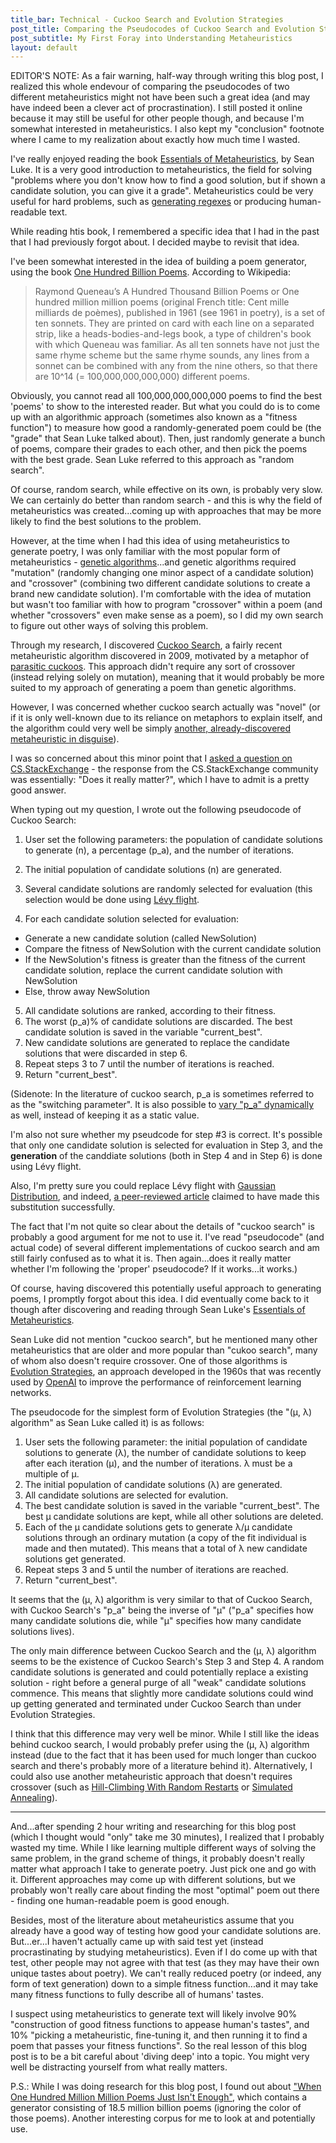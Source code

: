 ```yaml
---
title_bar: Technical - Cuckoo Search and Evolution Strategies
post_title: Comparing the Pseudocodes of Cuckoo Search and Evolution Strategies
post_subtitle: My First Foray into Understanding Metaheuristics
layout: default
---
```

EDITOR'S NOTE: As a fair warning, half-way through writing this blog post, I realized this whole endevour of comparing the pseudocodes of two different metaheuristics might not have been such a great idea (and may have indeed been a clever act of procrastination). I still posted it online because it may still be useful for other people though, and because I'm somewhat interested in metaheuristics. I also kept my "conclusion" footnote where I came to my realization about exactly how much time I wasted.

I've really enjoyed reading the book [Essentials of Metaheuristics](https://cs.gmu.edu/~sean/book/metaheuristics/), by Sean Luke. It is a very good introduction to metaheuristics, the field for solving "problems where you don't know how to find a good solution, but if shown a candidate solution, you can give it a grade". Metaheuristics could be very useful for hard problems, such as [generating regexes](http://regex.inginf.units.it) or producing human-readable text.

While reading htis book, I remembered a specific idea that I had in the past that I had previously forgot about. I decided maybe to revisit that idea.

I've been somewhat interested in the idea of building a poem generator, using the book [One Hundred Billion Poems](https://en.wikipedia.org/wiki/Hundred_Thousand_Billion_Poems). According to Wikipedia:

>Raymond Queneau’s A Hundred Thousand Billion Poems or One hundred million million poems (original French title: Cent mille milliards de poèmes), published in 1961 (see 1961 in poetry), is a set of ten sonnets. They are printed on card with each line on a separated strip, like a heads-bodies-and-legs book, a type of children's book with which Queneau was familiar. As all ten sonnets have not just the same rhyme scheme but the same rhyme sounds, any lines from a sonnet can be combined with any from the nine others, so that there are 10^14 (= 100,000,000,000,000) different poems.

Obviously, you cannot read all 100,000,000,000,000 poems to find the best 'poems' to show to the interested reader. But what you could do is to come up with an algorithmic approach (sometimes also known as a "fitness function") to measure how good a randomly-generated poem could be (the "grade" that Sean Luke talked about). Then, just randomly generate a bunch of poems, compare their grades to each other, and then pick the poems with the best grade. Sean Luke referred to this approach as "random search".

Of course, random search, while effective on its own, is probably very slow. We can certainly do better than random search - and this is why the field of metaheuristics was created...coming up with approaches that may be more likely to find the best solutions to the problem.

However, at the time when I had this idea of using metaheuristics to generate poetry, I was only familiar with the most popular form of metaheuristics - [genetic algorithms](https://en.wikipedia.org/wiki/Genetic_algorithm)...and genetic algorithms required "mutation" (randomly changing one minor aspect of a candidate solution) and "crossover" (combining two different candidate solutions to create a brand new candidate solution). I'm comfortable with the idea of mutation but wasn't too familiar with how to program "crossover" within a poem (and whether "crossovers" even make sense as a poem), so I did my own search to figure out other ways of solving this problem.

Through my research, I discovered [Cuckoo Search](https://en.wikipedia.org/wiki/Cuckoo_search), a fairly recent metaheuristic algorithm discovered in 2009, motivated by a metaphor of [parasitic cuckoos](https://en.wikipedia.org/wiki/Cuckoo). This approach didn't require any sort of crossover (instead relying solely on mutation), meaning that it would probably be more suited to my approach of generating a poem than genetic algorithms.

However, I was concerned whether cuckoo search actually was "novel" (or if it is only well-known due to its reliance on metaphors to explain itself, and the algorithm could very well be simply [another, already-discovered metaheuristic in disguise](https://www.cs.ubc.ca/~hutter/EARG.shtml/stack/2013_Sorensen_MetaheuristicsTheMetaphorExposed.pdf)).

I was so concerned about this minor point that I [asked a question on CS.StackExchange](https://cs.stackexchange.com/questions/80784/was-the-cuckoo-search-independently-discovered-before-2009-if-so-what-was-th) - the response from the CS.StackExchange community was essentially: "Does it really matter?", which I have to admit is a pretty good answer.

When typing out my question, I wrote out the following pseudocode of Cuckoo Search:

1. User set the following parameters: the population of candidate solutions  to generate (n), a percentage (p_a), and the number of iterations.
2. The initial population of candidate solutions (n) are generated.
3. Several candidate solutions are randomly selected for evaluation (this selection would be done using [Lévy flight](https://en.wikipedia.org/wiki/L%C3%A9vy_flight).

4. For each candidate solution selected for evaluation:
 - Generate a new candidate solution (called NewSolution)
 - Compare the fitness of NewSolution with the current candidate solution
 - If the NewSolution's fitness is greater than the fitness of the current candidate solution, replace the current candidate solution with NewSolution
 - Else, throw away NewSolution

5. All candidate solutions are ranked, according to their fitness.
6. The worst (p_a)% of candidate solutions are discarded. The best candidate solution is saved in the variable "current_best".
7. New candidate solutions are generated to replace the candidate solutions that were discarded in step 6.
8. Repeat steps 3 to 7 until the number of iterations is reached.
9. Return "current_best".

(Sidenote: In the literature of cuckoo search, p_a is sometimes referred to as the "switching parameter". It is also possible to [vary "p_a" dynamically](https://www.sciencedirect.com/science/article/pii/S2210832717301679) as well, instead of keeping it as a static value.

I'm also not sure whether my pseudcode for step #3 is correct. It's possible that only one candidate solution is selected for evaluation in Step 3, and the **generation** of the canddiate solutions (both in Step 4 and in Step 6) is done using Lévy flight.

Also, I'm pretty sure you could replace Lévy flight with [Gaussian Distribution](https://en.wikipedia.org/wiki/Normal_distribution), and indeed, [a peer-reviewed article](http://web.info.uvt.ro/~dzaharie/ma2017/projects/techniques/CuckooSearch/CuckooSearch3.pdf) claimed to have made this substitution successfully.

The fact that I'm not quite so clear about the details of "cuckoo search" is probably a good argument for me not to use it. I've read "pseudocode" (and actual code) of several different implementations of cuckoo search and am still fairly confused as to what it is. Then again...does it really matter whether I'm following the 'proper' pseudocode? If it works...it works.)

Of course, having discovered this potentially useful approach to generating poems, I promptly forgot about this idea. I did eventually come back to it though after discovering and reading through Sean Luke's [Essentials of Metaheuristics](https://cs.gmu.edu/~sean/book/metaheuristics/).

Sean Luke did not mention "cuckoo search", but he mentioned many other metaheuristics that are older and more popular than "cukoo search", many of whom also doesn't require crossover. One of those algorithms is [Evolution Strategies](https://en.wikipedia.org/wiki/Evolution_strategy), an approach developed in the 1960s that was recently used by [OpenAI](https://blog.openai.com/evolution-strategies/) to improve the performance of reinforcement learning networks.

The pseudocode for the simplest form of Evolution Strategies (the "(μ, λ) algorithm" as Sean Luke called it) is as follows:

1. User sets the following parameter: the initial population of candidate solutions to generate (λ), the number of candidate solutions to keep after each iteration (μ), and the number of iterations. λ must be a multiple of μ.
2. The initial population of candidate solutions (λ) are generated.
3. All candidate solutions are selected for evalution.
4. The best candidate solution is saved in the variable "current_best". The best μ candidate solutions are kept, while all other solutions are deleted.
5. Each of the μ candidate solutions gets to generate λ/μ candidate solutions through an ordinary mutation (a copy of the fit individual is made and then mutated). This means that a total of λ new candidate solutions get generated.
6. Repeat steps 3 and 5 until the number of iterations are reached.
7. Return "current_best".

It seems that the (μ, λ) algorithm is very similar to that of Cuckoo Search, with Cuckoo Search's "p_a" being the inverse of "μ" ("p_a" specifies how many candidate solutions die, while "μ" specifies how many candidate solutions lives).

The only main difference between Cuckoo Search and the (μ, λ) algorithm seems to be the existence of Cuckoo Search's Step 3 and Step 4. A random candidate solutions is generated and could potentially replace a existing solution - right before a general purge of all "weak" candidate solutions commence. This means that slightly more candidate solutions could wind up getting generated  and terminated under Cuckoo Search than under Evolution Strategies.

I think that this difference may very well be minor. While I still like the ideas behind cuckoo search, I would probably prefer using the (μ, λ) algorithm instead (due to the fact that it has been used for much longer than cuckoo search and there's probably more of a literature behind it). Alternatively, I could also use another metaheuristic approach that doesn't requires crossover (such as [Hill-Climbing With Random Restarts](https://en.wikipedia.org/wiki/Hill_climbing) or [Simulated Annealing](https://en.wikipedia.org/wiki/Simulated_annealing)).

<hr />

And...after spending 2 hour writing and researching for this blog post (which I thought would "only" take me 30 minutes), I realized that I probably wasted my time. While I like learning multiple different ways of solving the same problem, in the grand scheme of things, it probably doesn't really matter what approach I take to generate poetry. Just pick one and go with it. Different approaches may come up with different solutions, but we probably won't really care about finding the most "optimal" poem out there - finding one human-readable poem is good enough.

Besides, most of the literature about metaheuristics assume that you already have a good way of testing how good your candidate solutions are. But...er...I haven't actually came up with said test yet (instead procrastinating by studying metaheuristics). Even if I do come up with that test, other people may not agree with that test (as they may have their own unique tastes about poetry). We can't really reduced poetry (or indeed, any form of text generation) down to a simple fitness function...and it may take many fitness functions to fully describe all of humans' tastes.

I suspect using metaheuristics to generate text will likely involve 90% "construction of good fitness functions to appease human's tastes", and 10% "picking a metaheuristic, fine-tuning it, and then running it to find a poem that passes your fitness functions". So the real lesson of this blog post is to be a bit careful about 'diving deep' into a topic. You might very well be distracting yourself from what really matters.

P.S.: While I was doing research for this blog post, I found out about ["When One Hundred Million Million Poems Just Isn't Enough"](https://infinityskitchen.com/issue-08/100-million-poems.html), which contains a generator consisting of 18.5 million billion poems (ignoring the color of those poems). Another interesting corpus for me to look at and potentially use.